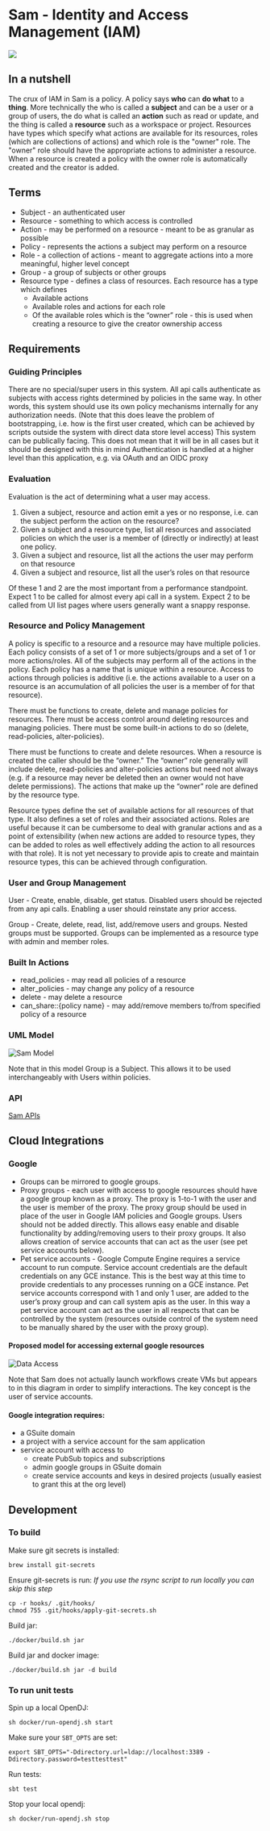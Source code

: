 # Sam - Identity and Access Management (IAM)
![](https://static1.squarespace.com/static/52f51a96e4b0ec7646cd474a/5328b57de4b067106916ef7f/56b3b2167da24f50175975bc/1504623030943/geh502.jpg?format=500w)

## In a nutshell
The crux of IAM in Sam is a policy. A policy says **who** can **do what** to a **thing**. More technically the who is called a **subject** and can be a user or a group of users, the do what is called an **action** such as read or update, and the thing is called a **resource** such as a workspace or project. Resources have types which specify what actions are available for its resources, roles (which are collections of actions) and which role is the "owner" role. The "owner" role should have the appropriate actions to administer a resource. When a resource is created a policy with the owner role is automatically created and the creator is added.


## Terms
* Subject - an authenticated user
* Resource - something to which access is controlled
* Action - may be performed on a resource - meant to be as granular as possible
* Policy - represents the actions a subject may perform on a resource
* Role - a collection of actions - meant to aggregate actions into a more meaningful, higher level concept
* Group - a group of subjects or other groups
* Resource type - defines a class of resources. Each resource has a type which defines
  * Available actions
  * Available roles and actions for each role
  * Of the available roles which is the “owner” role - this is used when creating a resource to give the creator ownership access

## Requirements

### Guiding Principles
There are no special/super users in this system. All api calls authenticate as subjects with access rights determined by policies in the same way. In other words, this system should use its own policy mechanisms internally for any authorization needs. (Note that this does leave the problem of bootstrapping, i.e. how is the first user created, which can be achieved by scripts outside the system with direct data store level access)
This system can be publically facing. This does not mean that it will be in all cases but it should be designed with this in mind
Authentication is handled at a higher level than this application, e.g. via OAuth and an OIDC proxy

### Evaluation
Evaluation is the act of determining what a user may access.
1. Given a subject, resource and action emit a yes or no response, i.e. can the subject perform the action on the resource? 
1. Given a subject and a resource type, list all resources and associated policies on which the user is a member of (directly or indirectly) at least one policy.
1. Given a subject and resource, list all the actions the user may perform on that resource
1. Given a subject and resource, list all the user’s roles on that resource

Of these 1 and 2 are the most important from a performance standpoint. Expect 1 to be called for almost every api call in a system. Expect 2 to be called from UI list pages where users generally want a snappy response.

### Resource and Policy Management
A policy is specific to a resource and a resource may have multiple policies. Each policy consists of a set of 1 or more subjects/groups and a set of 1 or more actions/roles. All of the subjects may perform all of the actions in the policy. Each policy has a name that is unique within a resource. Access to actions through policies is additive (i.e. the actions available to a user on a resource is an accumulation of all policies the user is a member of for that resource).

There must be functions to create, delete and manage policies for resources. There must be access control around deleting resources and managing policies. There must be some built-in actions to do so (delete, read-policies, alter-policies). 

There must be functions to create and delete resources. When a resource is created the caller should be the “owner.” The “owner” role generally will include delete, read-policies and alter-policies actions but need not always (e.g. if a resource may never be deleted then an owner would not have delete permissions). The actions that make up the “owner” role are defined by the resource type.

Resource types define the set of available actions for all resources of that type. It also defines a set of roles and their associated actions. Roles are useful because it can be cumbersome to deal with granular actions and as a point of extensibility (when new actions are added to resource types, they can be added to roles as well effectively adding the action to all resources with that role). It is not yet necessary to provide apis to create and maintain resource types, this can be achieved through configuration.

### User and Group Management
User - Create, enable, disable, get status. Disabled users should be rejected from any api calls. Enabling a user should reinstate any prior access.

Group - Create, delete, read, list, add/remove users and groups. Nested groups must be supported. Groups can be implemented as a resource type with admin and member roles.

### Built In Actions
* read_policies - may read all policies of a resource 
* alter_policies - may change any policy of a resource
* delete - may delete a resource
* can_share::{policy name} - may add/remove members to/from specified policy of a resource

### UML Model
![Sam Model](model.png)

Note that in this model Group is a Subject. This allows it to be used interchangeably with Users within policies.

### API
[Sam APIs](http://petstore.swagger.io/?url=https://raw.githubusercontent.com/broadinstitute/sam/develop/src/main/resources/swagger/api-docs.yaml)

## Cloud Integrations
### Google
* Groups can be mirrored to google groups.
* Proxy groups - each user with access to google resources should have a google group known as a proxy. The proxy is 1-to-1 with the user and the user is member of the proxy. The proxy group should be used in place of the user in Google IAM policies and Google groups. Users should not be added directly. This allows easy enable and disable functionality by adding/removing users to their proxy groups. It also allows creation of service accounts that can act as the user (see pet service accounts below).
* Pet service accounts - Google Compute Engine requires a service account to run compute. Service account credentials are the default credentials on any GCE instance. This is the best way at this time to provide credentials to any processes running on a GCE instance. Pet service accounts correspond with 1 and only 1 user, are added to the user’s proxy group and can call system apis as the user. In this way a pet service account can act as the user in all respects that can be controlled by the system (resources outside control of the system need to be manually shared by the user with the proxy group).

#### Proposed model for accessing external google resources
![Data Access](data_access.png)

Note that Sam does not actually launch workflows create VMs but appears to in this diagram in order to simplify interactions. The key concept is the user of service accounts.

#### Google integration requires: 
* a GSuite domain
* a project with a service account for the sam application
* service account with access to
  * create PubSub topics and subscriptions
  * admin google groups in GSuite domain
  * create service accounts and keys in desired projects (usually easiest to grant this at the org level)

## Development

### To build 
Make sure git secrets is installed:
```$xslt
brew install git-secrets
```
Ensure git-secrets is run:
<i>If you use the rsync script to run locally you can skip this step</i>
```$xslt
cp -r hooks/ .git/hooks/
chmod 755 .git/hooks/apply-git-secrets.sh
```
Build jar:
```
./docker/build.sh jar
```

Build jar and docker image:
```
./docker/build.sh jar -d build
```

### To run unit tests
Spin up a local OpenDJ:
```
sh docker/run-opendj.sh start
```

Make sure your `SBT_OPTS` are set:
```
export SBT_OPTS="-Ddirectory.url=ldap://localhost:3389 -Ddirectory.password=testtesttest"
```

Run tests:
```
sbt test
```
Stop your local opendj:
```
sh docker/run-opendj.sh stop
```
